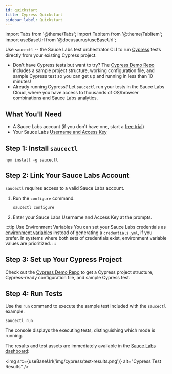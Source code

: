 ```yaml
---
id: quickstart
title: Cypress Quickstart
sidebar_label: Quickstart
---
```


import Tabs from '@theme/Tabs';
import TabItem from '@theme/TabItem';
import useBaseUrl from '@docusaurus/useBaseUrl';

 Use `saucectl` -- the Sauce Labs test orchestrator CLI to run [Cypress](https://docs.cypress.io/guides/overview/why-cypress.html) tests directly from your existing Cypress project.

 * Don't have Cypress tests but want to try? The  [Cypress Demo Repo](https://github.com/saucelabs/saucectl-cypress-example) includes a sample project structure, working configuration file, and sample Cypress test so you can get up and running in less than 10 minutes!
 * Already running Cypress? Let `saucectl` run your tests in the Sauce Labs Cloud, where you have access to thousands of OS/browser combinations and Sauce Labs analytics.  

## What You'll Need

 * A Sauce Labs account (if you don't have one, start a [free trial](https://saucelabs.com/sign-up))
 * Your Sauce Labs [Username and Access Key](https://app.saucelabs.com/user-settings)


## Step 1: Install `saucectl`

 ```
 npm install -g saucectl
 ```

## Step 2: Link Your Sauce Labs Account

 `saucectl` requires access to a valid Sauce Labs account.

 1. Run the `configure` command:     
     ```
     saucectl configure
     ```
 1. Enter your Sauce Labs Username and Access Key at the prompts.

 :::tip Use Environment Variables
 You can set your Sauce Labs credentials as [environment variables](/basics/environment-variables) instead of generating a `credentials.yml`, if you prefer. In systems where both sets of credentials exist, environment variable values are prioritized.
 :::

## Step 3: Set up Your Cypress Project

  Check out the [Cypress Demo Repo](https://github.com/saucelabs/saucectl-cypress-example) to get a Cypress project structure, Cypress-ready configuration file, and sample Cypress test.

## Step 4: Run Tests

 Use the `run` command to execute the sample test included with the `saucectl` example.

 ```
 saucectl run
 ```

 The console displays the executing tests, distinguishing which mode is running.

 The results and test assets are immediately available in the [Sauce Labs dashboard](https://app.saucelabs.com/dashboard/tests/vdc):

  <img src={useBaseUrl('img/cypress/test-results.png')} alt="Cypress Test Results" />
